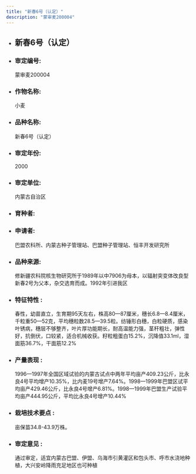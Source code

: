 ```yaml
---
title: "新春6号（认定）"
description: "蒙审麦200004"
---
```

* ## 新春6号（认定）
* ###  审定编号:  
   蒙审麦200004

*  ### 作物名称:  
   小麦

*   ###  品种名称: 
    新春6号（认定）

*   ### 审定年份: 
    2000

*   ### 审定单位:  
    内蒙古自治区

*   ### 育种者:  
    

*   ### 申请者:  
    巴盟农科所、内蒙古种子管理站、巴盟种子管理站、恒丰开发研究所

*   ### 品种来源:  
    修新疆农科院核生物研究所于1989年以中7906为母本，以辐射突变体改良型新春2号为父本，杂交选育而成。1992年引进我区


*   ### 特征特性 : 
    春性，幼苗直立，生育期95天左右，株高80—87厘米，穗长6.8—8.4厘米，千粒重50—52克，平均穗粒数28.5—39.5粒。纺锤形白穗，白粒硬质，感染叶锈病，穗层不够整齐，叶片厚功能期长，耐高温能力强，茎秆粗壮，弹性好，抗倒伏，口较紧，适合机械收获。籽粒粗蛋白15.2%，沉降值33.1ml，湿面筋36.7%，干面筋12.2%


*   ### 产量表现 : 
    1996—1997年全国区域试验的内蒙古试点中两年平均亩产409.23公斤，比永良4号平均增产10.35%，比内麦19号增产7.64%。1998—1999年巴盟区试平均亩产429.46公斤，比永良4号增产6.81%。1998—1999年巴盟生产试验平均亩产444.95公斤，平均比永良4号增产10.44%


*   ### 栽培技术要点 : 
    亩保苗34.8-43.9万株。

*   ### 审定意见 : 
    通过审定，适宜内蒙古巴盟、伊盟、乌海市引黄灌区和包头市、呼市水浇地种植，大兴安岭降雨充足地区也可种植

